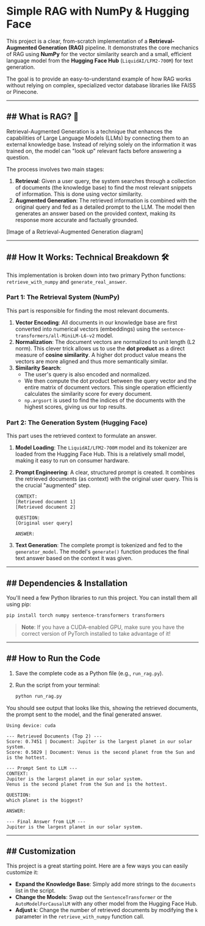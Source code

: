 # Simple RAG with NumPy & Hugging Face

This project is a clear, from-scratch implementation of a **Retrieval-Augmented Generation (RAG)** pipeline. It demonstrates the core mechanics of RAG using **NumPy** for the vector similarity search and a small, efficient language model from the **Hugging Face Hub** (`LiquidAI/LFM2-700M`) for text generation.

The goal is to provide an easy-to-understand example of how RAG works without relying on complex, specialized vector database libraries like FAISS or Pinecone.

-----

## \#\# What is RAG? 🤔

Retrieval-Augmented Generation is a technique that enhances the capabilities of Large Language Models (LLMs) by connecting them to an external knowledge base. Instead of relying solely on the information it was trained on, the model can "look up" relevant facts before answering a question.

The process involves two main stages:

1.  **Retrieval**: Given a user query, the system searches through a collection of documents (the knowledge base) to find the most relevant snippets of information. This is done using vector similarity.
2.  **Augmented Generation**: The retrieved information is combined with the original query and fed as a detailed prompt to the LLM. The model then generates an answer based on the provided context, making its response more accurate and factually grounded.

[Image of a Retrieval-Augmented Generation diagram]

-----

## \#\# How It Works: Technical Breakdown 🛠️

This implementation is broken down into two primary Python functions: `retrieve_with_numpy` and `generate_real_answer`.

### **Part 1: The Retrieval System (NumPy)**

This part is responsible for finding the most relevant documents.

1.  **Vector Encoding**: All documents in our knowledge base are first converted into numerical vectors (embeddings) using the `sentence-transformers/all-MiniLM-L6-v2` model.
2.  **Normalization**: The document vectors are normalized to unit length (L2 norm). This clever trick allows us to use the **dot product** as a direct measure of **cosine similarity**. A higher dot product value means the vectors are more aligned and thus more semantically similar.
3.  **Similarity Search**:
      * The user's query is also encoded and normalized.
      * We then compute the dot product between the query vector and the entire matrix of document vectors. This single operation efficiently calculates the similarity score for every document.
      * `np.argsort` is used to find the indices of the documents with the highest scores, giving us our top results.

### **Part 2: The Generation System (Hugging Face)**

This part uses the retrieved context to formulate an answer.

1.  **Model Loading**: The `LiquidAI/LFM2-700M` model and its tokenizer are loaded from the Hugging Face Hub. This is a relatively small model, making it easy to run on consumer hardware.

2.  **Prompt Engineering**: A clear, structured prompt is created. It combines the retrieved documents (as context) with the original user query. This is the crucial "augmented" step.

    ```
    CONTEXT:
    [Retrieved document 1]
    [Retrieved document 2]

    QUESTION:
    [Original user query]

    ANSWER:
    ```

3.  **Text Generation**: The complete prompt is tokenized and fed to the `generator_model`. The model's `generate()` function produces the final text answer based on the context it was given.

-----

## \#\# Dependencies & Installation

You'll need a few Python libraries to run this project. You can install them all using pip:

```bash
pip install torch numpy sentence-transformers transformers
```

> **Note**: If you have a CUDA-enabled GPU, make sure you have the correct version of PyTorch installed to take advantage of it\!

-----

## \#\# How to Run the Code

1.  Save the complete code as a Python file (e.g., `run_rag.py`).

2.  Run the script from your terminal:

    ```bash
    python run_rag.py
    ```

You should see output that looks like this, showing the retrieved documents, the prompt sent to the model, and the final generated answer.

```
Using device: cuda

--- Retrieved Documents (Top 2) ---
Score: 0.7451 | Document: Jupiter is the largest planet in our solar system.
Score: 0.5029 | Document: Venus is the second planet from the Sun and is the hottest.

--- Prompt Sent to LLM ---
CONTEXT:
Jupiter is the largest planet in our solar system.
Venus is the second planet from the Sun and is the hottest.

QUESTION:
which planet is the biggest?

ANSWER:

--- Final Answer from LLM ---
Jupiter is the largest planet in our solar system.
```

-----

## \#\# Customization

This project is a great starting point. Here are a few ways you can easily customize it:

  * **Expand the Knowledge Base**: Simply add more strings to the `documents` list in the script.
  * **Change the Models**: Swap out the `SentenceTransformer` or the `AutoModelForCausalLM` with any other model from the Hugging Face Hub.
  * **Adjust `k`**: Change the number of retrieved documents by modifying the `k` parameter in the `retrieve_with_numpy` function call.
